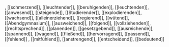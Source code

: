 , [[schmerzend]], [[leuchtender]], [[beruhigenden]], [[leuchtenden]], [[anwesend]], [[steigende]], [[Studierender]], [[explodierenden]], [[wachsend]], [[alleinerziehend]], [[regierend]], [[wütend]], [[Abendgymnasium]], [[ausweichend]], [[folgend]], [[vollziehenden]], [[rechtsprechend]], [[planenden]], [[gesetzgebend]], [[ausreichende]], [[spannend]], [[wagend]], [[fließend]], [[hervorragend]], [[passend]], [[fehlend]]
, [[mitfühlend]], [[anstrengend]], [[entscheidend]], [[bedeutend]]